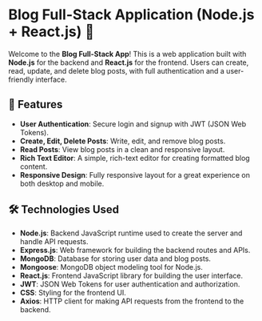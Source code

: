 # Blog Full-Stack Application (Node.js + React.js) 📝

Welcome to the **Blog Full-Stack App**! This is a web application built with **Node.js** for the backend and **React.js** for the frontend. Users can create, read, update, and delete blog posts, with full authentication and a user-friendly interface.

## 🚀 Features
- **User Authentication**: Secure login and signup with JWT (JSON Web Tokens).
- **Create, Edit, Delete Posts**: Write, edit, and remove blog posts.
- **Read Posts**: View blog posts in a clean and responsive layout.
- **Rich Text Editor**: A simple, rich-text editor for creating formatted blog content.
- **Responsive Design**: Fully responsive layout for a great experience on both desktop and mobile.

## 🛠️ Technologies Used
- **Node.js**: Backend JavaScript runtime used to create the server and handle API requests.
- **Express.js**: Web framework for building the backend routes and APIs.
- **MongoDB**: Database for storing user data and blog posts.
- **Mongoose**: MongoDB object modeling tool for Node.js.
- **React.js**: Frontend JavaScript library for building the user interface.
- **JWT**: JSON Web Tokens for user authentication and authorization.
- **CSS**: Styling for the frontend UI.
- **Axios**: HTTP client for making API requests from the frontend to the backend.
